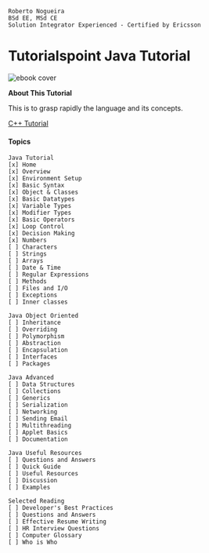 ```
Roberto Nogueira  
BSd EE, MSd CE
Solution Integrator Experienced - Certified by Ericsson
```
# Tutorialspoint Java Tutorial

![ebook cover](images/tutorialspoint-java-tutorial.png)

**About This Tutorial**

This is to grasp rapidly the language and its concepts.

[C++ Tutorial](https://www.tutorialspoint.com/java/index.htm)

#### Topics
```
Java Tutorial
[x] Home
[x] Overview
[x] Environment Setup
[x] Basic Syntax
[x] Object & Classes
[x] Basic Datatypes
[x] Variable Types
[x] Modifier Types
[x] Basic Operators
[x] Loop Control
[x] Decision Making
[x] Numbers
[ ] Characters
[ ] Strings
[ ] Arrays
[ ] Date & Time
[ ] Regular Expressions
[ ] Methods
[ ] Files and I/O
[ ] Exceptions
[ ] Inner classes

Java Object Oriented
[ ] Inheritance
[ ] Overriding
[ ] Polymorphism
[ ] Abstraction
[ ] Encapsulation
[ ] Interfaces
[ ] Packages

Java Advanced
[ ] Data Structures
[ ] Collections
[ ] Generics
[ ] Serialization
[ ] Networking
[ ] Sending Email
[ ] Multithreading
[ ] Applet Basics
[ ] Documentation

Java Useful Resources
[ ] Questions and Answers
[ ] Quick Guide
[ ] Useful Resources
[ ] Discussion
[ ] Examples

Selected Reading
[ ] Developer's Best Practices
[ ] Questions and Answers
[ ] Effective Resume Writing
[ ] HR Interview Questions
[ ] Computer Glossary
[ ] Who is Who
```

